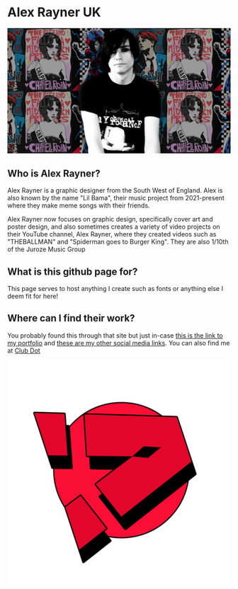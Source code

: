 # Alex Rayner UK

![banner with collection of posters i have made with a headshot of me in the centre](https://github.com/alexrayneruk/.github/blob/main/design%20dot%20banner%202%20but%20for%20main%20site.png?raw=true)

## Who is Alex Rayner?

Alex Rayner is a graphic designer from the South West of England. Alex is also known by the name "Lil Bama", their music project from 2021-present where they make meme songs with their friends.

Alex Rayner now focuses on graphic design, specifically cover art and poster design, and also sometimes creates a variety of video projects on their YouTube channel, Alex Rayner, where they created videos such as "THEBALLMAN" and "Spiderman goes to Burger King". They are also 1/10th of the Juroze Music Group

## What is this github page for?

This page serves to host anything I create such as fonts or anything else I deem fit for here!

## Where can I find their work?

You probably found this through that site but just in-case [this is the link to my portfolio](https://www.alexrayner.uk/) and [these are my other social media links](https://www.alexrayner.uk/links). You can also find me at [Club Dot](https://club.alexrayner.uk/)

![Alex Rayner UK Logo](https://github.com/alexrayneruk/.github/blob/main/alex%20rayner%20logo%20trans.png?raw=true)
